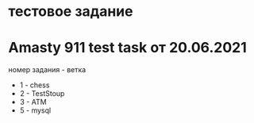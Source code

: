 # тестовое задание 
# Amasty 911 test task от 20.06.2021
номер задания - ветка
- 1 - chess
- 2 - TestStoup
- 3 - ATM
- 5 - mysql